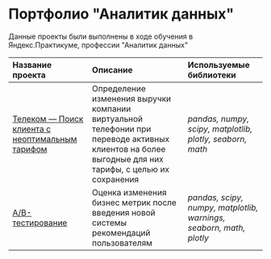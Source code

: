 # Портфолио "Аналитик данных"

Данные проекты были выполнены в ходе обучения в Яндекс.Практикуме, профессии "Аналитик данных"

| Название проекта | Описание | Используемые библиотеки | 
| :---------------------- | :---------------------- | :---------------------- |
| [Телеком — Поиск клиента с неоптимальным тарифом](https://github.com/LyubovZhulina/Portfolio/tree/main/YP%20Telecom) | Определение изменения выручки компании виртуальной телефонии при переводе активных клиентов на более выгодные для них тарифы, с целью их сохранения| *pandas, numpy, scipy, matplotlib, plotly, seaborn, math* |
| [A/B-тестирование](https://github.com/LyubovZhulina/Portfolio/tree/main/YP%20AB%20test) | Оценка изменения бизнес метрик после введения новой системы рекомендаций пользователям | *pandas, scipy, numpy, matplotlib, warnings, seaborn, math, plotly* |
